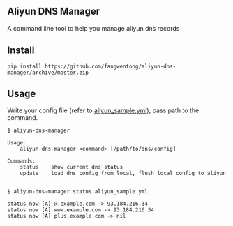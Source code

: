 Aliyun DNS Manager
---

A command line tool to help you manage aliyun dns records

## Install

```
pip install https://github.com/fangwentong/aliyun-dns-manager/archive/master.zip
```

## Usage

Write your config file (refer to [aliyun_sample.yml](conf/aliyun_sample.yml)), pass path to the command.


```
$ aliyun-dns-manager

Usage:
    aliyun-dns-manager <command> [/path/to/dns/config]

Commands:
    status    show current dns status
    update    load dns config from local, flush local config to aliyun


$ aliyun-dns-manager status aliyun_sample.yml

status now [A] @.example.com -> 93.184.216.34
status now [A] www.example.com -> 93.184.216.34
status now [A] plus.example.com -> nil
```
